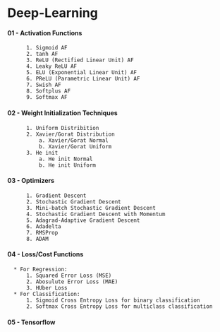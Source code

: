 # Deep-Learning
#### 01 - Activation Functions
          1. Sigmoid AF
          2. tanh AF
          3. ReLU (Rectified Linear Unit) AF
          4. Leaky ReLU AF
          5. ELU (Exponential Linear Unit) AF
          6. PReLU (Parametric Linear Unit) AF
          7. Swish AF
          8. Softplus AF
          9. Softmax AF


#### 02 - Weight Initialization Techniques
          1. Uniform Distribition
          2. Xavier/Gorat Distribution
              a. Xavier/Gorat Normal
              b. Xavier/Gorat Uniform
          3. He init
              a. He init Normal
              b. He init Uniform  
              
              
#### 03 - Optimizers
          1. Gradient Descent 
          2. Stochastic Gradient Descent
          3. Mini-batch Stochastic Gradient Descent
          4. Stochastic Gradient Descent with Momentum
          5. Adagrad-Adaptive Gradient Descent
          6. Adadelta
          7. RMSProp
          8. ADAM 


#### 04 - Loss/Cost Functions
      * For Regression:
          1. Squared Error Loss (MSE)
          2. Abosulute Error Loss (MAE)
          3. HUber Loss
      * For Classification:
          1. Sigmoid Cross Entropy Loss for binary classification
          2. Softmax Cross Entropy Loss for multiclass classification
#### 05 - Tensorflow
